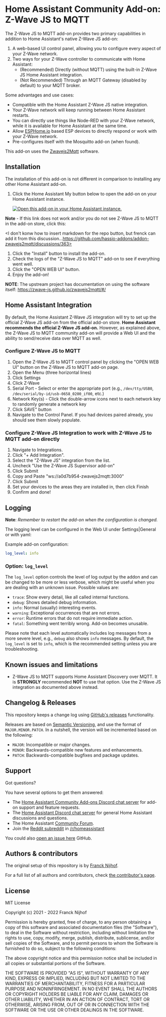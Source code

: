 # Home Assistant Community Add-on: Z-Wave JS to MQTT

The Z-Wave JS to MQTT add-on provides two primary capabilities in addition to Home Assistant's native Z-Wave JS add-on:

1. A web-based UI control panel, allowing you to configure every aspect of your Z-Wave network.
1. Two ways for your Z-Wave controller to communicate with Home Assistant:
    - (Recommended) Directly (without MQTT) using the built-in Z-Wave JS Home Assistant integration.
    - (Not Recommended) Through an MQTT Gateway (disabled by default) to your MQTT broker.

Some advantages and use cases:

- Compatible with the Home Assistant Z-Wave JS native integration.
- Your Z-Wave network will keep running between Home Assistant restarts.
- You can directly use things like Node-RED with your Z-Wave network, while it is available for Home Assistant at the same time.
- Allow [ESPHome.io][esphome] based ESP devices to directly respond or work with your Z-Wave network.
- Pre-configures itself with the Mosquitto add-on (when found).

This add-on uses the [Zwavejs2Mqtt][zwavejs2mqtt] software.

## Installation

The installation of this add-on is not different in comparison to installing any other Home Assistant add-on.

1. Click the Home Assistant My button below to open the add-on on your Home Assistant instance.

   [![Open this add-on in your Home Assistant instance.][addon-badge]][addon]

**Note** - If this link does not work and/or you do not see Z-Wave JS to MQTT in the add-on store, click this:

<I don't konw how to insert markdown for the repo button, but frenck can add it from this discussion...https://github.com/hassio-addons/addon-zwavejs2mqtt/discussions/363>

1. Click the "Install" button to install the add-on.
1. Check the logs of the "Z-Wave JS to MQTT" add-on to see if everything went well.
1. Click the "OPEN WEB UI" button.
1. Enjoy the add-on!

**NOTE**: The upstream project has documentation on using the software itself:
<https://zwave-js.github.io/zwavejs2mqtt/#/>

## Home Assistant Integration

By default, the Home Assistant Z-Wave JS integration will try to set up the official Z-Wave JS add-on from the official add-on store. **Home Assistant recommends the official Z-Wave JS add-on.** However, as explained above, the Z-Wave JS to MQTT community add-on will provide a Web UI and the ability to send/receive data over MQTT as well.

### Configure Z-Wave JS to MQTT

1. Open the Z-Wave JS to MQTT control panel by clicking the "OPEN WEB UI" button on the Z-Wave JS to MQTT add-on page.
1. Open the Menu (three horizontal lines)
1. Click Settings
1. Click Z-Wave
1. Serial Port - Select or enter the appropriate port (e.g., `/dev/tty/USB0`, `/dev/serial/by-id/usb-0658_0200_if00`, etc.)
1. Network Key(s) - Click the double-arrow icons next to each network key to randomly generate a network key
1. Click SAVE" button
2. Navigate to the Control Panel. If you had devices paired already, you should see them slowly populate.

### Configure Z-Wave JS Integration to work with Z-Wave JS to MQTT add-on directly

1. Navigate to Integrations.
1. Click "+ Add Integration".
1. Select the "Z-Wave JS" integration from the list.
1. Uncheck "Use the Z-Wave JS Supervisor add-on"
1. Click Submit
1. Copy and Paste "ws://a0d7b954-zwavejs2mqtt:3000"
1. Click Submit
1. Set your devices to the areas they are installed in, then click Finish
1. Confirm and done!

## Logging

**Note**: _Remember to restart the add-on when the configuration is changed._

The logging level can be configured in the Web UI under Settings|General or with yaml:

Example add-on configuration:

```yaml
log_level: info
```

### Option: `log_level`

The `log_level` option controls the level of log output by the addon and can be changed to be more or less verbose, which might be useful when you are dealing with an unknown issue. Possible values are:

- `trace`: Show every detail, like all called internal functions.
- `debug`: Shows detailed debug information.
- `info`: Normal (usually) interesting events.
- `warning`: Exceptional occurrences that are not errors.
- `error`: Runtime errors that do not require immediate action.
- `fatal`: Something went terribly wrong. Add-on becomes unusable.

Please note that each level automatically includes log messages from a more severe level, e.g., `debug` also shows `info` messages. By default, the `log_level` is set to `info`, which is the recommended setting unless you are troubleshooting.

## Known issues and limitations

- Z-Wave JS to MQTT supports Home Assistant Discovery over MQTT. It is **STRONGLY** recommended **NOT** to use that option. Use the Z-Wave JS integration as documented above instead.

## Changelog & Releases

This repository keeps a change log using [GitHub's releases][releases] functionality.

Releases are based on [Semantic Versioning][semver], and use the format of `MAJOR.MINOR.PATCH`. In a nutshell, the version will be incremented based on the following:

- `MAJOR`: Incompatible or major changes.
- `MINOR`: Backwards-compatible new features and enhancements.
- `PATCH`: Backwards-compatible bugfixes and package updates.

## Support

Got questions?

You have several options to get them answered:

- The [Home Assistant Community Add-ons Discord chat server][discord] for add-on support and feature requests.
- The [Home Assistant Discord chat server][discord-ha] for general Home Assistant discussions and questions.
- The Home Assistant [Community Forum][forum].
- Join the [Reddit subreddit][reddit] in [/r/homeassistant][reddit]

You could also [open an issue here][issue] GitHub.

## Authors & contributors

The original setup of this repository is by [Franck Nijhof][frenck].

For a full list of all authors and contributors,
check [the contributor's page][contributors].

## License

MIT License

Copyright (c) 2021 - 2022 Franck Nijhof

Permission is hereby granted, free of charge, to any person obtaining a copy of this software and associated documentation files (the "Software"), to deal in the Software without restriction, including without limitation the rights to use, copy, modify, merge, publish, distribute, sublicense, and/or sell copies of the Software, and to permit persons to whom the Software is furnished to do so, subject to the following conditions:

The above copyright notice and this permission notice shall be included in all copies or substantial portions of the Software.

THE SOFTWARE IS PROVIDED "AS IS", WITHOUT WARRANTY OF ANY KIND, EXPRESS OR IMPLIED, INCLUDING BUT NOT LIMITED TO THE WARRANTIES OF MERCHANTABILITY, FITNESS FOR A PARTICULAR PURPOSE AND NONINFRINGEMENT. IN NO EVENT SHALL THE AUTHORS OR COPYRIGHT HOLDERS BE LIABLE FOR ANY CLAIM, DAMAGES OR OTHER LIABILITY, WHETHER IN AN ACTION OF CONTRACT, TORT OR OTHERWISE, ARISING FROM, OUT OF OR IN CONNECTION WITH THE SOFTWARE OR THE USE OR OTHER DEALINGS IN THE SOFTWARE.

[addon-badge]: https://my.home-assistant.io/badges/supervisor_addon.svg
[addon]: https://my.home-assistant.io/redirect/supervisor_addon/?addon=a0d7b954_zwavejs2mqtt
[contributors]: https://github.com/hassio-addons/addon-zwavejs2mqtt/graphs/contributors
[discord-ha]: https://discord.gg/c5DvZ4e
[discord]: https://discord.me/hassioaddons
[esphome]: https://esphome.io/components/mqtt.html#on-message-trigger
[forum-shield]: https://img.shields.io/badge/community-forum-brightgreen.svg
[forum]: https://community.home-assistant.io/?u=frenck
[frenck]: https://github.com/frenck
[issue]: https://github.com/hassio-addons/addon-zwavejs2mqtt/issues
[reddit]: https://reddit.com/r/homeassistant
[releases]: https://github.com/hassio-addons/addon-zwavejs2mqtt/releases
[repository-badge]: https://my.home-assistant.io/badges/supervisor_add_addon_repository.svg
[repository]: https://my.home-assistant.io/redirect/supervisor_add_addon_repository/?repository_url=https%3A%2F%2Fgithub.com%2Fhassio-addons%2Frepository
[semver]: http://semver.org/spec/v2.0.0.htm
[zwavejs2mqtt]: https://github.com/zwave-js/zwavejs2mqtt
